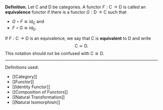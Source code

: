 **Definition.** Let $\mathsf{C}$ and $\mathsf{D}$ be categories. A functor $F:\mathsf{C}\to \mathsf{D}$ is called an **equivalence** functor if there is a functor $G:\mathsf{D}\to \mathsf{C}$ such that
- $G\circ F\cong \text{id}_{\mathsf{C}}$ and
- $F\circ G\cong \text{id}_{\mathsf{D}}$.

If $F:\mathsf{C}\to \mathsf{D}$ is an equivalence, we say that $\mathsf{C}$ is **equivalent** to $\mathsf{D}$ and write $$\mathsf{C}\simeq \mathsf{D}.$$This notation should not be confused with $\mathsf{C}\cong \mathsf{D}$.
***
Definitions used:
- [[Category]]
- [[Functor]]
- [[Identity Functor]]
- [[Composition of Functors]]
- [[Natural Transformation]]
- [[Natural Isomorphism]]